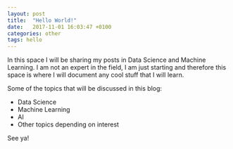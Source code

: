 ```yaml
---
layout: post
title:  "Hello World!"
date:   2017-11-01 16:03:47 +0100
categories: other
tags: hello
---
```


In this space I will be sharing my posts in Data Science and Machine Learning. I am not an expert in the field, I am just starting and therefore this space is where I will document any cool stuff that I will learn.

Some of the topics that will be discussed in this blog:
- Data Science
- Machine Learning
- AI
- Other topics depending on interest

See ya!

